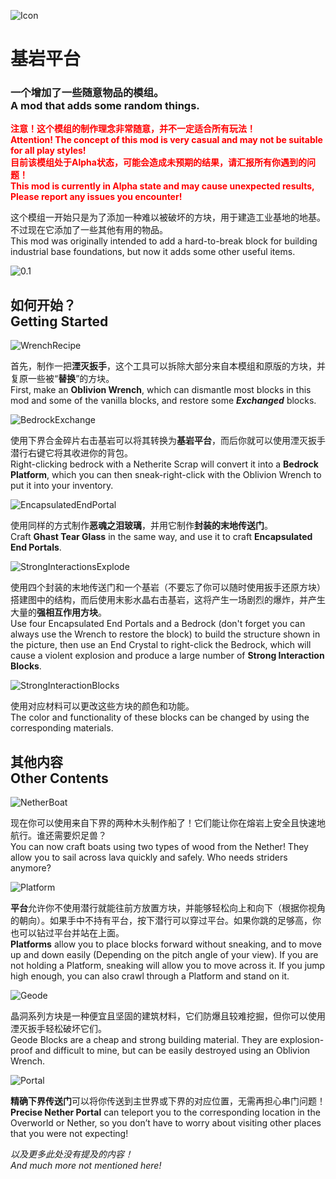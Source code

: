 ![Icon](/src/main/resources/logo.png)
# 基岩平台

### 一个增加了一些随意物品的模组。<br>A mod that adds some random things.

<font color=red>**注意！这个模组的制作理念非常随意，并不一定适合所有玩法！<br>
Attention! The concept of this mod is very casual and may not be suitable for all play styles!<br>
目前该模组处于Alpha状态，可能会造成未预期的结果，请汇报所有你遇到的问题！<br>
This mod is currently in Alpha state and may cause unexpected results, Please report any issues you encounter!**</font>

这个模组一开始只是为了添加一种难以被破坏的方块，用于建造工业基地的地基。不过现在它添加了一些其他有用的物品。<br>
This mod was originally intended to add a hard-to-break block for building industrial base foundations, but now it adds some other useful items.

![0.1](/src/unused/screencap/0.1.png)

## 如何开始？<br>Getting Started

![WrenchRecipe](/src/unused/screencap/wrench_recipe.png)

首先，制作一把**湮灭扳手**，这个工具可以拆除大部分来自本模组和原版的方块，并复原一些被“**替换**”的方块。<br>
First, make an **Oblivion Wrench**, which can dismantle most blocks in this mod and some of the vanilla blocks, and restore some ***Exchanged*** blocks.

![BedrockExchange](/src/unused/screencap/bedrock_exchange.png)

使用下界合金碎片右击基岩可以将其转换为**基岩平台**，而后你就可以使用湮灭扳手潜行右键它将其收进你的背包。<br>
Right-clicking bedrock with a Netherite Scrap will convert it into a **Bedrock Platform**, which you can then sneak-right-click with the Oblivion Wrench to put it into your inventory.

![EncapsulatedEndPortal](/src/unused/screencap/encapsulated_end_portal.png)

使用同样的方式制作**恶魂之泪玻璃**，并用它制作**封装的末地传送门**。<br>
Craft **Ghast Tear Glass** in the same way, and use it to craft **Encapsulated End Portals**.

![StrongInteractionsExplode](/src/unused/screencap/strong_interactions_explode.png)

使用四个封装的末地传送门和一个基岩（不要忘了你可以随时使用扳手还原方块）搭建图中的结构，而后使用末影水晶右击基岩，这将产生一场剧烈的爆炸，并产生大量的**强相互作用方块**。<br>
Use four Encapsulated End Portals and a Bedrock (don't forget you can always use the Wrench to restore the block) to build the structure shown in the picture, then use an End Crystal to right-click the Bedrock, which will cause a violent explosion and produce a large number of **Strong Interaction Blocks**.

![StrongInteractionBlocks](/src/unused/screencap/strong_interaction_blocks.png)

使用对应材料可以更改这些方块的颜色和功能。<br>
The color and functionality of these blocks can be changed by using the corresponding materials.

## 其他内容<br>Other Contents

![NetherBoat](/src/unused/screencap/nether_boat.png)

现在你可以使用来自下界的两种木头制作船了！它们能让你在熔岩上安全且快速地航行。谁还需要炽足兽？<br>
You can now craft boats using two types of wood from the Nether! They allow you to sail across lava quickly and safely. Who needs striders anymore?

![Platform](/src/unused/screencap/platform.png)

**平台**允许你不使用潜行就能往前方放置方块，并能够轻松向上和向下（根据你视角的朝向）。如果手中不持有平台，按下潜行可以穿过平台。如果你跳的足够高，你也可以钻过平台并站在上面。<br>
**Platforms** allow you to place blocks forward without sneaking, and to move up and down easily (Depending on the pitch angle of your view). If you are not holding a Platform, sneaking will allow you to move across it. If you jump high enough, you can also crawl through a Platform and stand on it.

![Geode](/src/unused/screencap/geode.png)

晶洞系列方块是一种便宜且坚固的建筑材料，它们防爆且较难挖掘，但你可以使用湮灭扳手轻松破坏它们。<br>
Geode Blocks are a cheap and strong building material. They are explosion-proof and difficult to mine, but can be easily destroyed using an Oblivion Wrench.

![Portal](/src/unused/screencap/portal.gif)

**精确下界传送门**可以将你传送到主世界或下界的对应位置，无需再担心串门问题！<br>
**Precise Nether Portal** can teleport you to the corresponding location in the Overworld or Nether, so you don’t have to worry about visiting other places that you were not expecting!

*以及更多此处没有提及的内容！<br>
And much more not mentioned here!*

